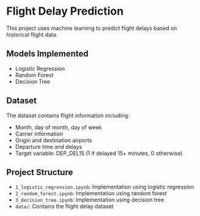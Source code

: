 # Flight Delay Prediction

This project uses machine learning to predict flight delays based on historical flight data.

## Models Implemented
- Logistic Regression
- Random Forest
- Decision Tree

## Dataset
The dataset contains flight information including:
- Month, day of month, day of week
- Carrier information
- Origin and destination airports
- Departure time and delays
- Target variable: DEP_DEL15 (1 if delayed 15+ minutes, 0 otherwise)

## Project Structure
- `1_logistic_regression.ipynb`: Implementation using logistic regression
- `2_random_forest.ipynb`: Implementation using random forest
- `3_decision_tree.ipynb`: Implementation using decision tree
- `data/`: Contains the flight delay dataset